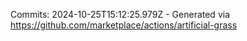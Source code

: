 Commits: 2024-10-25T15:12:25.979Z - Generated via https://github.com/marketplace/actions/artificial-grass
<br>
